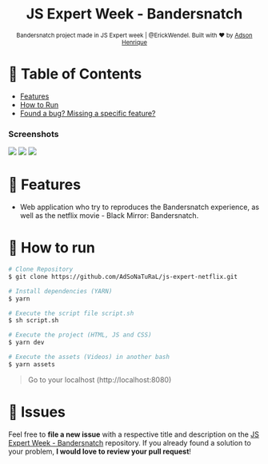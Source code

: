 <h1 align="center">JS Expert Week - Bandersnatch</h1>

<div align="center">
  <sub>Bandersnatch project made in JS Expert week | @ErickWendel. Built with ❤︎ by
    <a href="https://github.com/AdSoNaTuRaL">Adson Henrique</a>
  </sub>
</div>

# :pushpin: Table of Contents

* [Features](#rocket-features)
* [How to Run](#construction_worker-how-to-run)
* [Found a bug? Missing a specific feature?](#bug-issues)

### Screenshots
<div>
  <img src="https://user-images.githubusercontent.com/26275918/97855368-eb4c9b00-1cfa-11eb-95bc-4ef86874a400.png">
  <img src="https://user-images.githubusercontent.com/26275918/97855373-ec7dc800-1cfa-11eb-931e-3fe826993143.png">
  <img src="https://user-images.githubusercontent.com/26275918/97855378-ed165e80-1cfa-11eb-9271-d47df8a2d4fb.png">
</div>


# :rocket: Features

* Web application who try to reproduces the Bandersnatch experience, as well as the netflix movie - Black Mirror: Bandersnatch.

# :construction_worker: How to run

```bash
# Clone Repository
$ git clone https://github.com/AdSoNaTuRaL/js-expert-netflix.git
```
```bash
# Install dependencies (YARN)
$ yarn
```
```bash
# Execute the script file script.sh
$ sh script.sh
```
```bash
# Execute the project (HTML, JS and CSS)
$ yarn dev
```
```bash
# Execute the assets (Videos) in another bash
$ yarn assets
```
> Go to your localhost (http://localhost:8080)

# :bug: Issues

Feel free to **file a new issue** with a respective title and description on the [JS Expert Week - Bandersnatch](https://github.com/AdSoNaTuRaL/js-expert-netflix/issues) repository. If you already found a solution to your problem, **I would love to review your pull request**!

